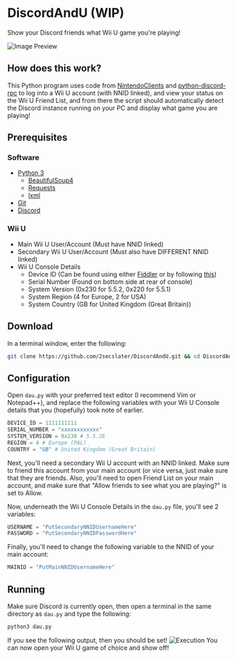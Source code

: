 # DiscordAndU (WIP)
Show your Discord friends what Wii U game you're playing!

![Image Preview](https://i.imgur.com/jUpVsFU.png)

## How does this work?
This Python program uses code from [NintendoClients](https://github.com/Kinnay/NintendoClients) and [python-discord-rpc](https://github.com/suclearnub/python-discord-rpc) to log into a Wii U account (with NNID linked), and view your status on the Wii U Friend List, and from there the script should automatically detect the Discord instance running on your PC and display what game you are playing!

## Prerequisites
### Software
* [Python 3](https://www.python.org/downloads/)
	* [BeautifulSoup4](https://pypi.org/project/beautifulsoup4/)
	* [Requests](https://pypi.org/project/requests/)
	* [lxml](https://pypi.org/project/lxml/)
* [Git](https://git-scm.com/downloads)
* [Discord](https://www.discordapp.com/)
### Wii U
* Main Wii U User/Account (Must have NNID linked)
* Secondary Wii U User/Account (Must also have DIFFERENT NNID linked)
* Wii U Console Details
	* Device ID (Can be found using either [Fiddler](https://www.telerik.com/download/fiddler) or by following [this](https://gbatemp.net/threads/question-how-can-i-find-my-device-id.487981/#post-7661403))
	* Serial Number (Found on bottom side at rear of console)
	* System Version (0x230 for 5.5.2, 0x220 for 5.5.1)
	* System Region (4 for Europe, 2 for USA)
	* System Country (GB for United Kingdom (Great Britain))

## Download
In a terminal window, enter the following:
```bash
git clone https://github.com/2secslater/DiscordAndU.git && cd DiscordAndU
```

## Configuration
Open `dau.py` with your preferred text editor (I recommend Vim or Notepad++), and replace the following variables with your Wii U Console details that you (hopefully) took note of earlier.

```py
DEVICE_ID = 1111111111
SERIAL_NUMBER = "xxxxxxxxxxxx"
SYSTEM_VERSION = 0x230 # 5.5.2E
REGION = 4 # Europe (PAL)
COUNTRY = "GB" # United Kingdom (Great Britain)
```

Next, you'll need a secondary Wii U account with an NNID linked. Make sure to friend this account from your main account (or vice versa, just make sure that they are friends. Also, you'll need to open Friend List on your main account, and make sure that "Allow friends to see what you are playing?" is set to Allow.

Now, underneath the Wii U Console Details in the `dau.py` file, you'll see 2 variables:
```py
USERNAME = "PutSecondaryNNIDUsernameHere"
PASSWORD = "PutSecondaryNNIDPasswordHere"
```

Finally, you'll need to change the following variable to the NNID of your main account:
```py
MAINID = "PutMainNNIDUsernameHere"
```

## Running
Make sure Discord is currently open, then open a terminal in the same directory as `dau.py` and type the following:
```bash
python3 dau.py
```
If you see the following output, then you should be set!
![Execution](https://i.imgur.com/um9eiKv.png)
You can now open your Wii U game of choice and show off!
